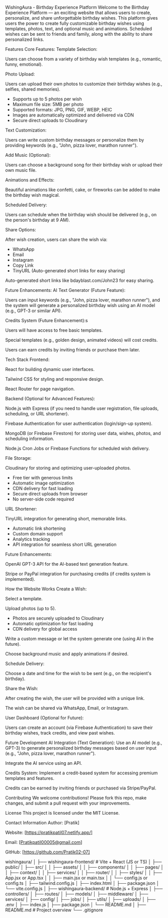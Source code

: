 WishingAura - Birthday Experience Platform
Welcome to the Birthday Experience Platform — an exciting website that allows users to create, personalize, and share unforgettable birthday wishes. This platform gives users the power to create fully customizable birthday wishes using templates, photos, text, and optional music and animations. Scheduled wishes can be sent to friends and family, along with the ability to share personalized links.

Features
Core Features:
Template Selection:

Users can choose from a variety of birthday wish templates (e.g., romantic, funny, emotional).

Photo Upload:

Users can upload their own photos to customize their birthday wishes (e.g., selfies, shared memories).
- Supports up to 5 photos per wish
- Maximum file size: 5MB per photo
- Supported formats: JPG, PNG, GIF, WEBP, HEIC
- Images are automatically optimized and delivered via CDN
- Secure direct uploads to Cloudinary

Text Customization:

Users can write custom birthday messages or personalize them by providing keywords (e.g., "John, pizza lover, marathon runner").

Add Music (Optional):

Users can choose a background song for their birthday wish or upload their own music file.

Animations and Effects:

Beautiful animations like confetti, cake, or fireworks can be added to make the birthday wish magical.

Scheduled Delivery:

Users can schedule when the birthday wish should be delivered (e.g., on the person's birthday at 9 AM).

Share Options:

After wish creation, users can share the wish via:
- WhatsApp
- Email
- Instagram
- Copy Link
- TinyURL (Auto-generated short links for easy sharing)

Auto-generated short links like bdayblast.com/John23 for easy sharing.

Future Enhancements:
AI Text Generator (Future Feature):

Users can input keywords (e.g., "John, pizza lover, marathon runner"), and the system will generate a personalized birthday wish using an AI model (e.g., GPT-3 or similar API).

Credits System (Future Enhancement):s

Users will have access to free basic templates.

Special templates (e.g., golden design, animated videos) will cost credits.

Users can earn credits by inviting friends or purchase them later.

Tech Stack
Frontend:

React for building dynamic user interfaces.

Tailwind CSS for styling and responsive design.

React Router for page navigation.

Backend (Optional for Advanced Features):

Node.js with Express (if you need to handle user registration, file uploads, scheduling, or URL shortener).

Firebase Authentication for user authentication (login/sign-up system).

MongoDB (or Firebase Firestore) for storing user data, wishes, photos, and scheduling information.

Node.js Cron Jobs or Firebase Functions for scheduled wish delivery.

File Storage:

Cloudinary for storing and optimizing user-uploaded photos.
- Free tier with generous limits
- Automatic image optimization
- CDN delivery for fast loading
- Secure direct uploads from browser
- No server-side code required

URL Shortener:

TinyURL integration for generating short, memorable links.
- Automatic link shortening
- Custom domain support
- Analytics tracking
- API integration for seamless short URL generation

Future Enhancements:

OpenAI GPT-3 API for the AI-based text generation feature.

Stripe or PayPal integration for purchasing credits (if credits system is implemented).


How the Website Works
Create a Wish:

Select a template.

Upload photos (up to 5).
- Photos are securely uploaded to Cloudinary
- Automatic optimization for fast loading
- CDN delivery for global access

Write a custom message or let the system generate one (using AI in the future).

Choose background music and apply animations if desired.

Schedule Delivery:

Choose a date and time for the wish to be sent (e.g., on the recipient's birthday).

Share the Wish:

After creating the wish, the user will be provided with a unique link.

The wish can be shared via WhatsApp, Email, or Instagram.

User Dashboard (Optional for Future):

Users can create an account (via Firebase Authentication) to save their birthday wishes, track credits, and view past wishes.

Future Development
AI Integration (Text Generation):
Use an AI model (e.g., GPT-3) to generate personalized birthday messages based on user input (e.g., "John, pizza lover, marathon runner").

Integrate the AI service using an API.

Credits System:
Implement a credit-based system for accessing premium templates and features.

Credits can be earned by inviting friends or purchased via Stripe/PayPal.

Contributing
We welcome contributions! Please fork this repo, make changes, and submit a pull request with your improvements.

License
This project is licensed under the MIT License.

Contact Information
Author: [Pratik]

Website: [https://pratikpatil07.netlify.app/]

Email: [Pratikpatil00005@gmail.com]

GitHub: [https://github.com/Pratik02-07]

wishingaura/
│
├── wishingaura-frontend/            # Vite + React (JS or TS)
│   ├── public/
│   ├── src/
│   │   ├── assets/
│   │   ├── components/
│   │   ├── pages/
│   │   ├── context/
│   │   ├── services/
│   │   ├── router/
│   │   ├── styles/
│   │   ├── App.jsx or App.tsx
│   │   ├── main.jsx or main.tsx
│   │   └── config.js or config.ts
│   ├── tailwind.config.js
│   ├── index.html
│   ├── package.json
│   └── vite.config.js
│
├── wishingaura-backend/             # Node.js + Express
│   ├── controllers/
│   ├── routes/
│   ├── models/
│   ├── middleware/
│   ├── services/
│   ├── config/
│   ├── jobs/
│   ├── utils/
│   ├── uploads/
│   ├── .env
│   ├── index.js
│   ├── package.json
│   └── README.md
│
├── README.md                        # Project overview
└── .gitignore

